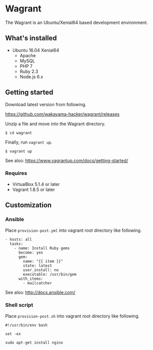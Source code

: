 # Wagrant

The Wagrant is an Ubuntu/Xenial64 based development environment.

## What's installed

* Ubuntu 16.04 Xenial64
  * Apache
  * MySQL
  * PHP 7
  * Ruby 2.3
  * Node.js 6.x

## Getting started

Download latest version from following.

https://github.com/wakayama-hacker/wagrant/releases

Unzip a file and move into the Wagrant directory.

```
$ cd wagrant
```

Finally, run `vagrant up`.

```
$ vagrant up
```

See also: https://www.vagrantup.com/docs/getting-started/

### Requires

* VirtualBox 5.1.4 or later
* Vagrant 1.8.5 or later

## Customization

### Ansible

Place `provision-post.yml` into vagrant root directory like following.

```
- hosts: all
  tasks:
    - name: Install Ruby gems
      become: yes
      gem:
        name: "{{ item }}"
        state: latest
        user_install: no
        executable: /usr/bin/gem
      with_items:
        - mailcatcher
```

See also: http://docs.ansible.com/

### Shell script

Place `provision-post.sh` into vagrant root directory like following.

```
#!/usr/bin/env bash

set -ex

sudo apt-get install nginx
```
